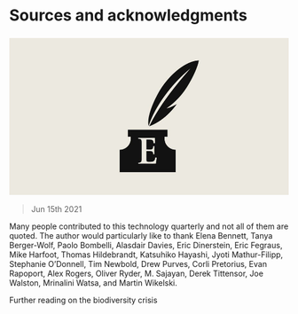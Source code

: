 ###### 

# Sources and acknowledgments 

#####  

![image](images/acknowledgement0a2x_0.jpg) 

> Jun 15th 2021 

Many people contributed to this technology quarterly and not all of them are quoted. The author would particularly like to thank Elena Bennett, Tanya Berger-Wolf, Paolo Bombelli, Alasdair Davies, Eric Dinerstein, Eric Fegraus, Mike Harfoot, Thomas Hildebrandt, Katsuhiko Hayashi, Jyoti Mathur-Filipp, Stephanie O’Donnell, Tim Newbold, Drew Purves, Corli Pretorius, Evan Rapoport, Alex Rogers, Oliver Ryder, M. Sajayan, Derek Tittensor, Joe Walston, Mrinalini Watsa, and Martin Wikelski.

Further reading on the biodiversity crisis



